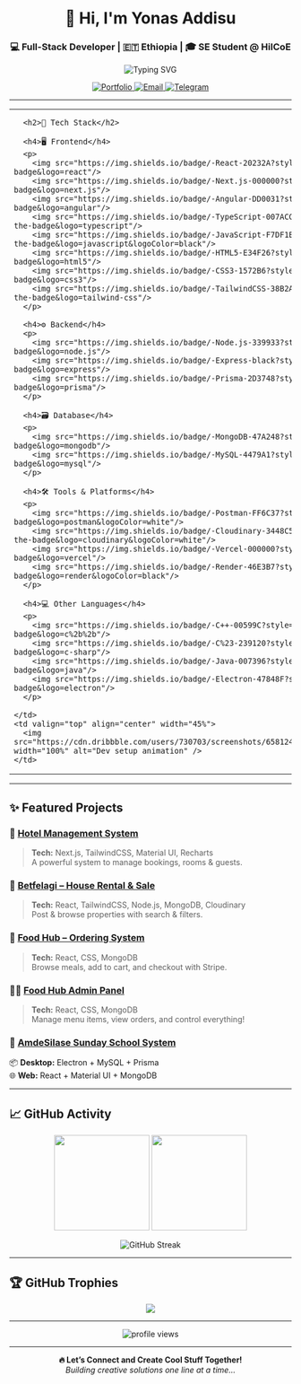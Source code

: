 <h1 align="center">👋 Hi, I'm Yonas Addisu</h1>
<h3 align="center">💻 Full-Stack Developer | 🇪🇹 Ethiopia | 🎓 SE Student @ HilCoE</h3>

<p align="center">
  <img src="https://readme-typing-svg.demolab.com?font=Fira+Code&pause=1000&color=FFA500&center=true&vCenter=true&width=435&lines=Passionate+Full-Stack+Developer;Creative+Web+and+Desktop+Solutions;Always+Learning+New+Techs!" alt="Typing SVG" />
</p>

<p align="center">
  <a href="https://github.com/yoni-crypto?tab=repositories">
    <img alt="Portfolio" src="https://img.shields.io/badge/-See%20My%20Projects-black?style=for-the-badge&logo=github">
  </a>
  <a href="mailto:yonidisu111@gmail.com">
    <img alt="Email" src="https://img.shields.io/badge/-yonidisu111@gmail.com-c14438?style=for-the-badge&logo=Gmail&logoColor=white">
  </a>
  <a href="https://t.me/Yoni_yoye">
    <img alt="Telegram" src="https://img.shields.io/badge/-@Yoni_yoye-2CA5E0?style=for-the-badge&logo=telegram&logoColor=white">
  </a>
</p>

---

<table>
  <tr>
    <td valign="top" width="55%">

      <h2>📌 Tech Stack</h2>

      <h4>🖥️ Frontend</h4>
      <p>
        <img src="https://img.shields.io/badge/-React-20232A?style=for-the-badge&logo=react"/>
        <img src="https://img.shields.io/badge/-Next.js-000000?style=for-the-badge&logo=next.js"/>
        <img src="https://img.shields.io/badge/-Angular-DD0031?style=for-the-badge&logo=angular"/>
        <img src="https://img.shields.io/badge/-TypeScript-007ACC?style=for-the-badge&logo=typescript"/>
        <img src="https://img.shields.io/badge/-JavaScript-F7DF1E?style=for-the-badge&logo=javascript&logoColor=black"/>
        <img src="https://img.shields.io/badge/-HTML5-E34F26?style=for-the-badge&logo=html5"/>
        <img src="https://img.shields.io/badge/-CSS3-1572B6?style=for-the-badge&logo=css3"/>
        <img src="https://img.shields.io/badge/-TailwindCSS-38B2AC?style=for-the-badge&logo=tailwind-css"/>
      </p>

      <h4>⚙️ Backend</h4>
      <p>
        <img src="https://img.shields.io/badge/-Node.js-339933?style=for-the-badge&logo=node.js"/>
        <img src="https://img.shields.io/badge/-Express-black?style=for-the-badge&logo=express"/>
        <img src="https://img.shields.io/badge/-Prisma-2D3748?style=for-the-badge&logo=prisma"/>
      </p>

      <h4>🗃️ Database</h4>
      <p>
        <img src="https://img.shields.io/badge/-MongoDB-47A248?style=for-the-badge&logo=mongodb"/>
        <img src="https://img.shields.io/badge/-MySQL-4479A1?style=for-the-badge&logo=mysql"/>
      </p>

      <h4>🛠 Tools & Platforms</h4>
      <p>
        <img src="https://img.shields.io/badge/-Postman-FF6C37?style=for-the-badge&logo=postman&logoColor=white"/>
        <img src="https://img.shields.io/badge/-Cloudinary-3448C5?style=for-the-badge&logo=cloudinary&logoColor=white"/>
        <img src="https://img.shields.io/badge/-Vercel-000000?style=for-the-badge&logo=vercel"/>
        <img src="https://img.shields.io/badge/-Render-46E3B7?style=for-the-badge&logo=render&logoColor=black"/>
      </p>

      <h4>💻 Other Languages</h4>
      <p>
        <img src="https://img.shields.io/badge/-C++-00599C?style=for-the-badge&logo=c%2b%2b"/>
        <img src="https://img.shields.io/badge/-C%23-239120?style=for-the-badge&logo=c-sharp"/>
        <img src="https://img.shields.io/badge/-Java-007396?style=for-the-badge&logo=java"/>
        <img src="https://img.shields.io/badge/-Electron-47848F?style=for-the-badge&logo=electron"/>
      </p>

    </td>
    <td valign="top" align="center" width="45%">
      <img src="https://cdn.dribbble.com/users/730703/screenshots/6581243/avento.gif" width="100%" alt="Dev setup animation" />
    </td>
  </tr>
</table>


---

## ✨ Featured Projects

### 🏨 [Hotel Management System](https://hotel-managment-nextjs-frontend.onrender.com)  
> **Tech:** Next.js, TailwindCSS, Material UI, Recharts  
A powerful system to manage bookings, rooms & guests.

### 🏡 [Betfelagi – House Rental & Sale](https://betfelagi.vercel.app)  
> **Tech:** React, TailwindCSS, Node.js, MongoDB, Cloudinary  
Post & browse properties with search & filters.

### 🍔 [Food Hub – Ordering System](https://foodsite-fr.vercel.app)  
> **Tech:** React, CSS, MongoDB  
Browse meals, add to cart, and checkout with Stripe.

### 🧑‍🍳 [Food Hub Admin Panel](https://foodsite-admin.vercel.app)  
> **Tech:** React, CSS, MongoDB  
Manage menu items, view orders, and control everything!

### 🏫 [AmdeSilase Sunday School System](https://amdesilase.vercel.app)  
📦 **Desktop:** Electron + MySQL + Prisma  
🌐 **Web:** React + Material UI + MongoDB

---

## 📈 GitHub Activity

<p align="center">
  <img src="https://github-readme-stats.vercel.app/api?username=yoni-crypto&show_icons=true&theme=radical" height="170" />
  <img src="https://github-readme-stats.vercel.app/api/top-langs/?username=yoni-crypto&layout=compact&theme=radical" height="170" />
</p>

<p align="center">
  <img src="https://github-readme-streak-stats.herokuapp.com/?user=yoni-crypto&theme=radical" alt="GitHub Streak" />
</p>

---

## 🏆 GitHub Trophies

<p align="center">
  <img src="https://github-profile-trophy.vercel.app/?username=yoni-crypto&theme=radical&no-frame=true&title=Stars,Commits,Followers,PullRequest,Issues" />
</p>

---

<p align="center">
  <img src="https://komarev.com/ghpvc/?username=yoni-crypto&label=Profile%20views&color=FFA500&style=flat-square" alt="profile views"/>
</p>

---

<p align="center">
  <b>🔥 Let’s Connect and Create Cool Stuff Together!</b><br/>
  <i>Building creative solutions one line at a time...</i>
</p>

